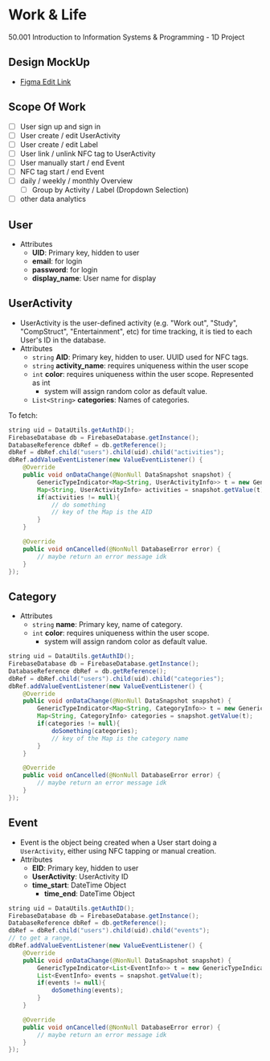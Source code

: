 # Work & Life
50.001 Introduction to Information Systems &amp; Programming - 1D Project

## Design MockUp

- [Figma Edit Link](https://www.figma.com/file/q8oGLAocaAazg4XulfOtYF/50001-SnapTrack?node-id=0%3A1)

## Scope Of Work

- [ ] User sign up and sign in
- [ ] User create / edit UserActivity
- [ ] User create / edit Label
- [ ] User link / unlink NFC tag to UserActivity
- [ ] User manually start / end Event
- [ ] NFC tag start / end Event
- [ ] daily / weekly / monthly Overview
    - [ ] Group by Activity / Label (Dropdown Selection)
- [ ] other data analytics

## User

- Attributes
    - **UID**: Primary key, hidden to user
    - **email**: for login
    - **password**: for login
    - **display_name**: User name for display


## UserActivity

- UserActivity is the user-defined activity (e.g. "Work out", "Study", "CompStruct", "Entertainment", etc) for time tracking, it is tied to each User's ID in the database.
- Attributes
    - `string` **AID**: Primary key, hidden to user. UUID used for NFC tags.
    - `string` **activity_name**: requires uniqueness within the user scope
    - `int` **color**: requires uniqueness within the user scope. Represented as int
        - system will assign random color as default value.
    - `List<String>` **categories**: Names of categories.

To fetch:

```java
string uid = DataUtils.getAuthID();
FirebaseDatabase db = FirebaseDatabase.getInstance();
DatabaseReference dbRef = db.getReference();
dbRef = dbRef.child("users").child(uid).child("activities");
dbRef.addValueEventListener(new ValueEventListener() {
    @Override
    public void onDataChange(@NonNull DataSnapshot snapshot) {
        GenericTypeIndicator<Map<String, UserActivityInfo>> t = new GenericTypeIndicator<Map<String, UserActivityInfo>>() {};
        Map<String, UserActivityInfo> activities = snapshot.getValue(t);
        if(activities != null){
            // do something
            // key of the Map is the AID
        }
    }

    @Override
    public void onCancelled(@NonNull DatabaseError error) {
        // maybe return an error message idk
    }
});
```

## Category

- Attributes
    - `string` **name**: Primary key, name of category.
    - `int` **color**: requires uniqueness within the user scope.
        - system will assign random color as default value.

```java
string uid = DataUtils.getAuthID();
FirebaseDatabase db = FirebaseDatabase.getInstance();
DatabaseReference dbRef = db.getReference();
dbRef = dbRef.child("users").child(uid).child("categories");
dbRef.addValueEventListener(new ValueEventListener() {
    @Override
    public void onDataChange(@NonNull DataSnapshot snapshot) {
        GenericTypeIndicator<Map<String, CategoryInfo>> t = new GenericTypeIndicator<Map<String, CategoryInfo>>() {};
        Map<String, CategoryInfo> categories = snapshot.getValue(t);
        if(categories != null){
            doSomething(categories);
            // key of the Map is the category name
        }
    }

    @Override
    public void onCancelled(@NonNull DatabaseError error) {
        // maybe return an error message idk
    }
});
```

## Event

- Event is the object being created when a User start doing a `UserActivity`, either using NFC tapping or manual creation.
- Attributes
    - **EID**: Primary key, hidden to user
    - **UserActivity**: UserActivity ID
    - **time_start**: DateTime Object
      - **time_end**: DateTime Object

```java
string uid = DataUtils.getAuthID();
FirebaseDatabase db = FirebaseDatabase.getInstance();
DatabaseReference dbRef = db.getReference();
dbRef = dbRef.child("users").child(uid).child("events");
// to get a range,
dbRef.addValueEventListener(new ValueEventListener() {
    @Override
    public void onDataChange(@NonNull DataSnapshot snapshot) {
        GenericTypeIndicator<List<EventInfo>> t = new GenericTypeIndicator<List<EventInfo>>() {};
        List<EventInfo> events = snapshot.getValue(t);
        if(events != null){
            doSomething(events);
        }
    }

    @Override
    public void onCancelled(@NonNull DatabaseError error) {
        // maybe return an error message idk
    }
});
```
